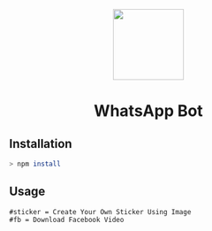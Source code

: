 <div align="center">
<img src="https://media1.giphy.com/media/RkN0K0MEfEcc34HeZ4/giphy.gif" width="128" height="128"/>

# WhatsApp Bot
</div>

## Installation

```bash
> npm install
```

## Usage

```
#sticker = Create Your Own Sticker Using Image
#fb = Download Facebook Video
```
